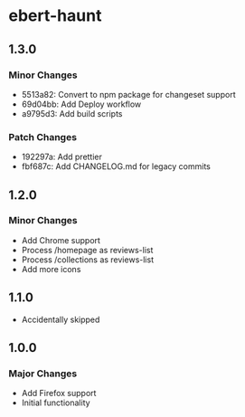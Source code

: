 # ebert-haunt

## 1.3.0

### Minor Changes

- 5513a82: Convert to npm package for changeset support
- 69d04bb: Add Deploy workflow
- a9795d3: Add build scripts

### Patch Changes

- 192297a: Add prettier
- fbf687c: Add CHANGELOG.md for legacy commits

## 1.2.0

### Minor Changes

- Add Chrome support
- Process /homepage as reviews-list
- Process /collections as reviews-list
- Add more icons

## 1.1.0

- Accidentally skipped

## 1.0.0

### Major Changes

- Add Firefox support
- Initial functionality
